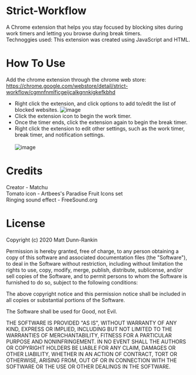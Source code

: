 # Strict-Workflow
A Chrome extension that helps you stay focused by blocking sites during work timers and letting you browse during break timers. <br />
Technoggies used: This extension was created using JavaScript and HTML. 

# How To Use
Add the chrome extension through the chrome web store: 
<br />
https://chrome.google.com/webstore/detail/strict-workflow/cgmnfnmlficgeijcalkgnnkigkefkbhd

- Right click the extension, and click options to add to/edit the list of blocked websites.  ![image](https://user-images.githubusercontent.com/68031935/218339422-c5fa258e-7fea-4445-a9bb-f8580df90ab1.png) <br />
- Click the extension icon to begin the work timer. <br />
- Once the timer ends, click the extension again to begin the break timer. <br />
- Right click the extension to edit other settings, such as the work timer, break timer, and notification settings. <br /><br />
![image](https://user-images.githubusercontent.com/68031935/218339404-43fbed8d-94d3-469f-b27e-c2e4096bea62.png)<br />


# Credits
Creator - Matchu <br />
Tomato icon - Artbees's Paradise Fruit Icons set <br />
Ringing sound effect - FreeSound.org <br />

# License
Copyright (c) 2020 Matt Dunn-Rankin

Permission is hereby granted, free of charge, to any person obtaining a copy of this software and associated documentation files (the "Software"), to deal in the Software without restriction, including without limitation the rights to use, copy, modify, merge, publish, distribute, sublicense, and/or sell copies of the Software, and to permit persons to whom the Software is furnished to do so, subject to the following conditions:

The above copyright notice and this permission notice shall be included in all copies or substantial portions of the Software.

The Software shall be used for Good, not Evil.

THE SOFTWARE IS PROVIDED "AS IS", WITHOUT WARRANTY OF ANY KIND, EXPRESS OR IMPLIED, INCLUDING BUT NOT LIMITED TO THE WARRANTIES OF MERCHANTABILITY, FITNESS FOR A PARTICULAR PURPOSE AND NONINFRINGEMENT. IN NO EVENT SHALL THE AUTHORS OR COPYRIGHT HOLDERS BE LIABLE FOR ANY CLAIM, DAMAGES OR OTHER LIABILITY, WHETHER IN AN ACTION OF CONTRACT, TORT OR OTHERWISE, ARISING FROM, OUT OF OR IN CONNECTION WITH THE SOFTWARE OR THE USE OR OTHER DEALINGS IN THE SOFTWARE. 

